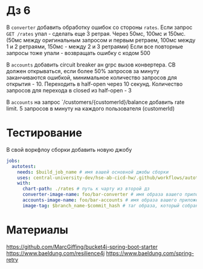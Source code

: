# Дз 6

В `converter` добавить обработку ошибок со стороны `rates`. 
Если запрос `GET /rates` упал - сделать еще 3 ретрая. Через 50мс, 100мс и 150мс. 
(50мс между оригинальным запросом и первым ретраем, 100мс между 1 и 2 ретраями, 150мс - между 2 и 3 ретраями)
Если все повторные запросы тоже упали - возвращать ошибку с кодом 500


В `accounts` добавить circuit breaker ан grpc вызов конвертера.
CB должен открываться, если более 50% запросов за минуту заканчиваются ошибкой, минимальное количество запросов для открытия - 10.
Переходить в half-open через 10 секунд. Количество запросов для перехода в closed из half-open - 3

В `accounts` на запрос `/customers/{customerId}/balance добавить rate limit. 5 запросов в минуту на каждого пользователя (customerId)




# Тестирование

В свой воркфлоу сборки добавить новую джобу

```yaml
jobs:
  autotest:
    needs: $build_job_name # имя вашей основной джобы сборки
    uses: central-university-dev/hse-ab-cicd-hw/.github/workflows/autotests-hw6.yml@main
    with:
      chart-path: ./rates # путь к чарту из второй дз
      converter-image-name: foo/bar-converter # имя образа вашего приложения
      accounts-image-name: foo/bar-accounts # имя образа вашего приложения
      image-tag: $branch_name-$commit_hash # таг образа, который собран в рамках данного ПРа
```

# Материалы

https://github.com/MarcGiffing/bucket4j-spring-boot-starter
https://www.baeldung.com/resilience4j
https://www.baeldung.com/spring-retry
